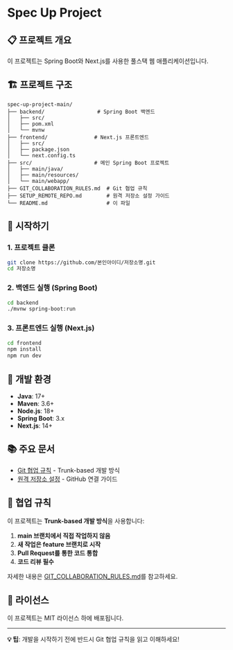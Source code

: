 # Spec Up Project

## 📋 프로젝트 개요
이 프로젝트는 Spring Boot와 Next.js를 사용한 풀스택 웹 애플리케이션입니다.

## 🏗️ 프로젝트 구조
```
spec-up-project-main/
├── backend/                 # Spring Boot 백엔드
│   ├── src/
│   ├── pom.xml
│   └── mvnw
├── frontend/               # Next.js 프론트엔드
│   ├── src/
│   ├── package.json
│   └── next.config.ts
├── src/                    # 메인 Spring Boot 프로젝트
│   ├── main/java/
│   ├── main/resources/
│   └── main/webapp/
├── GIT_COLLABORATION_RULES.md  # Git 협업 규칙
├── SETUP_REMOTE_REPO.md        # 원격 저장소 설정 가이드
└── README.md                   # 이 파일
```

## 🚀 시작하기

### 1. 프로젝트 클론
```bash
git clone https://github.com/본인아이디/저장소명.git
cd 저장소명
```

### 2. 백엔드 실행 (Spring Boot)
```bash
cd backend
./mvnw spring-boot:run
```

### 3. 프론트엔드 실행 (Next.js)
```bash
cd frontend
npm install
npm run dev
```

## 🔧 개발 환경

- **Java**: 17+
- **Maven**: 3.6+
- **Node.js**: 18+
- **Spring Boot**: 3.x
- **Next.js**: 14+

## 📚 주요 문서

- [Git 협업 규칙](./GIT_COLLABORATION_RULES.md) - Trunk-based 개발 방식
- [원격 저장소 설정](./SETUP_REMOTE_REPO.md) - GitHub 연결 가이드

## 🤝 협업 규칙

이 프로젝트는 **Trunk-based 개발 방식**을 사용합니다:

1. **main 브랜치에서 직접 작업하지 않음**
2. **새 작업은 feature 브랜치로 시작**
3. **Pull Request를 통한 코드 통합**
4. **코드 리뷰 필수**

자세한 내용은 [GIT_COLLABORATION_RULES.md](./GIT_COLLABORATION_RULES.md)를 참고하세요.

## 📝 라이선스

이 프로젝트는 MIT 라이선스 하에 배포됩니다.

---

**💡 팁**: 개발을 시작하기 전에 반드시 Git 협업 규칙을 읽고 이해하세요!
